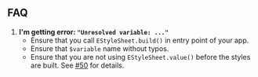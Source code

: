 ## FAQ

1. **I'm getting error: `"Unresolved variable: ..."`**
    - Ensure that you call `EStyleSheet.build()` in entry point of your app.
    - Ensure that `$variable` name without typos.
    - Ensure that you are not using `EStyleSheet.value()` before the styles are built. See [#50](https://github.com/vitalets/react-native-extended-stylesheet/issues/50) for details.
